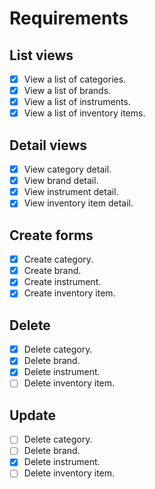 # Requirements

## List views

- [x] View a list of categories.
- [x] View a list of brands.
- [x] View a list of instruments.
- [x] View a list of inventory items.

## Detail views

- [x] View category detail.
- [x] View brand detail.
- [x] View instrument detail.
- [x] View inventory item detail.

## Create forms

- [x] Create category.
- [x] Create brand.
- [x] Create instrument.
- [x] Create inventory item.

## Delete

- [x] Delete category.
- [x] Delete brand.
- [x] Delete instrument.
- [ ] Delete inventory item.

## Update

- [ ] Delete category.
- [ ] Delete brand.
- [x] Delete instrument.
- [ ] Delete inventory item.
